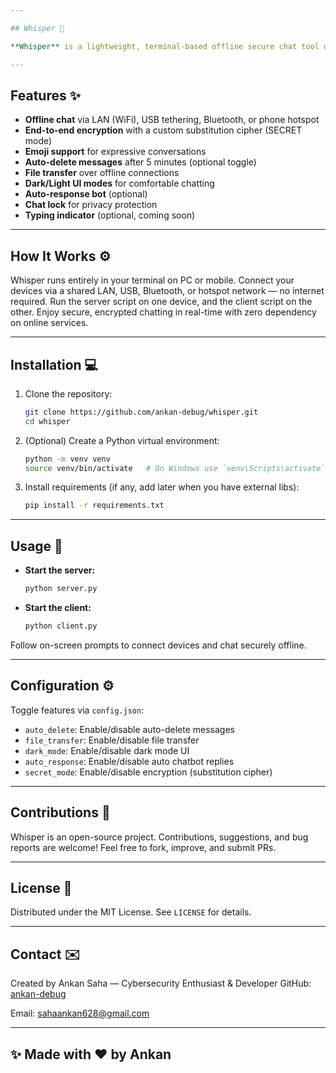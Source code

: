 ```yaml
---

## Whisper 🚀

**Whisper** is a lightweight, terminal-based offline secure chat tool designed for PC and mobile (via Termux), enabling private communication over LAN, USB, Bluetooth, or phone hotspots — *no internet needed*. Perfect for security-conscious users who want fast, reliable, and encrypted messaging anywhere, anytime.

---
```


## Features ✨

* **Offline chat** via LAN (WiFi), USB tethering, Bluetooth, or phone hotspot
* **End-to-end encryption** with a custom substitution cipher (SECRET mode)
* **Emoji support** for expressive conversations
* **Auto-delete messages** after 5 minutes (optional toggle)
* **File transfer** over offline connections
* **Dark/Light UI modes** for comfortable chatting
* **Auto-response bot** (optional)
* **Chat lock** for privacy protection
* **Typing indicator** (optional, coming soon)

---

## How It Works ⚙️

Whisper runs entirely in your terminal on PC or mobile. Connect your devices via a shared LAN, USB, Bluetooth, or hotspot network — no internet required. Run the server script on one device, and the client script on the other. Enjoy secure, encrypted chatting in real-time with zero dependency on online services.

---

## Installation 💻

1. Clone the repository:

   ```bash
   git clone https://github.com/ankan-debug/whisper.git  
   cd whisper  
   ```

2. (Optional) Create a Python virtual environment:

   ```bash
   python -m venv venv  
   source venv/bin/activate   # On Windows use `venv\Scripts\activate`  
   ```

3. Install requirements (if any, add later when you have external libs):

   ```bash
   pip install -r requirements.txt  
   ```

---

## Usage 🚀

* **Start the server:**

  ```bash
  python server.py  
  ```

* **Start the client:**

  ```bash
  python client.py  
  ```

Follow on-screen prompts to connect devices and chat securely offline.

---

## Configuration ⚙️

Toggle features via `config.json`:

* `auto_delete`: Enable/disable auto-delete messages
* `file_transfer`: Enable/disable file transfer
* `dark_mode`: Enable/disable dark mode UI
* `auto_response`: Enable/disable auto chatbot replies
* `secret_mode`: Enable/disable encryption (substitution cipher)

---

## Contributions 🤝

Whisper is an open-source project. Contributions, suggestions, and bug reports are welcome! Feel free to fork, improve, and submit PRs.

---

## License 📄

Distributed under the MIT License. See `LICENSE` for details.

---

## Contact ✉️

Created by Ankan Saha — Cybersecurity Enthusiast & Developer
GitHub: [ankan-debug](https://github.com/ankan-debug)

Email: sahaankan628@gmail.com

---

## ✨ Made with ❤️ by Ankan


